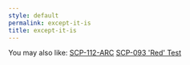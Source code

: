```yaml
---
style: default
permalink: except-it-is
title: except-it-is
---
```

You may also like:
[SCP-112-ARC](http://scp-wiki.net/scp-112-arc)
[SCP-093 'Red' Test](http://scp-wiki.net/scp-093-red-test)